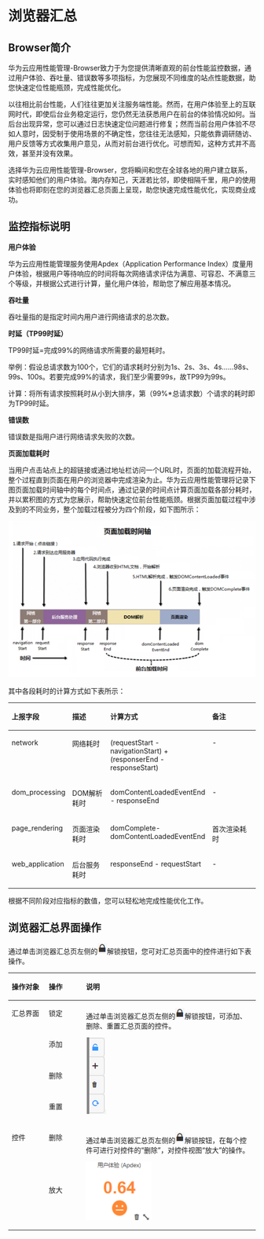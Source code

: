 # 浏览器汇总<a name="aom_02_0071"></a>

## Browser简介<a name="zh-cn_topic_0129033175_section133697579458"></a>

华为云应用性能管理-Browser致力于为您提供清晰直观的前台性能监控数据，通过用户体验、吞吐量、错误数等多项指标，为您展现不同维度的站点性能数据，助您快速定位性能瓶颈，完成性能优化。

以往相比前台性能，人们往往更加关注服务端性能。然而，在用户体验至上的互联网时代，即使后台业务稳定运行，您仍然无法获悉用户在前台的体验情况如何。当后台出现异常，您可以通过日志快速定位问题进行修复；然而当前台用户体验不尽如人意时，因受制于使用场景的不确定性，您往往无法感知，只能依靠调研随访、用户反馈等方式收集用户意见，从而对前台进行优化。可想而知，这种方式并不高效，甚至并没有效果。

选择华为云应用性能管理-Browser，您将瞬间和您在全球各地的用户建立联系，实时感知他们的用户体验。海内存知己，天涯若比邻，即使相隔千里，用户的使用体验也将即刻在您的浏览器汇总页面上呈现，助您快速完成性能优化，实现商业成功。

## 监控指标说明<a name="zh-cn_topic_0129033175_zh-cn_topic_0127936426_section132501318124915"></a>

**用户体验**

华为云应用性能管理服务使用Apdex（Application Performance Index）度量用户体验，根据用户等待响应的时间将每次网络请求评估为满意、可容忍、不满意三个等级，并根据公式进行计算，量化用户体验，帮助您了解应用基本情况。

**吞吐量**

吞吐量指的是指定时间内用户进行网络请求的总次数。

**时延（TP99时延）**

TP99时延=完成99%的网络请求所需要的最短耗时。

举例：假设总请求数为100个，它们的请求耗时分别为1s、2s、3s、4s……98s、99s、100s。若要完成99%的请求，我们至少需要99s，故TP99为99s。

计算：将所有请求按照耗时从小到大排序，第（99%\*总请求数）个请求的耗时即为TP99时延。

**错误数**

错误数是指用户进行网络请求失败的次数。

**页面加载耗时**

当用户点击站点上的超链接或通过地址栏访问一个URL时，页面的加载流程开始，整个过程直到页面在用户的浏览器中完成渲染为止。华为云应用性能管理将记录下图页面加载时间轴中的每个时间点，通过记录的时间点计算页面加载各部分耗时，并以累积图的方式为您展示，帮助快速定位前台性能瓶颈。根据页面加载过程中涉及到的不同业务，整个加载过程被分为四个阶段，如下图所示：

![](figures/页面加载耗时.png)

其中各段耗时的计算方式如下表所示：

<a name="zh-cn_topic_0129033175_zh-cn_topic_0127936426_table20805174113513"></a>
<table><thead align="left"><tr id="zh-cn_topic_0129033175_zh-cn_topic_0127936426_row138088417517"><th class="cellrowborder" valign="top" width="17%" id="mcps1.1.5.1.1"><p id="zh-cn_topic_0129033175_zh-cn_topic_0127936426_p1847214531514"><a name="zh-cn_topic_0129033175_zh-cn_topic_0127936426_p1847214531514"></a><a name="zh-cn_topic_0129033175_zh-cn_topic_0127936426_p1847214531514"></a>上报字段</p>
</th>
<th class="cellrowborder" valign="top" width="18%" id="mcps1.1.5.1.2"><p id="zh-cn_topic_0129033175_zh-cn_topic_0127936426_p10472165345111"><a name="zh-cn_topic_0129033175_zh-cn_topic_0127936426_p10472165345111"></a><a name="zh-cn_topic_0129033175_zh-cn_topic_0127936426_p10472165345111"></a>描述</p>
</th>
<th class="cellrowborder" valign="top" width="40%" id="mcps1.1.5.1.3"><p id="zh-cn_topic_0129033175_zh-cn_topic_0127936426_p1547495315112"><a name="zh-cn_topic_0129033175_zh-cn_topic_0127936426_p1547495315112"></a><a name="zh-cn_topic_0129033175_zh-cn_topic_0127936426_p1547495315112"></a>计算方式</p>
</th>
<th class="cellrowborder" valign="top" width="25%" id="mcps1.1.5.1.4"><p id="zh-cn_topic_0129033175_zh-cn_topic_0127936426_p1147535375115"><a name="zh-cn_topic_0129033175_zh-cn_topic_0127936426_p1147535375115"></a><a name="zh-cn_topic_0129033175_zh-cn_topic_0127936426_p1147535375115"></a>备注</p>
</th>
</tr>
</thead>
<tbody><tr id="zh-cn_topic_0129033175_zh-cn_topic_0127936426_row6808204105113"><td class="cellrowborder" valign="top" width="17%" headers="mcps1.1.5.1.1 "><p id="zh-cn_topic_0129033175_zh-cn_topic_0127936426_p65359265214"><a name="zh-cn_topic_0129033175_zh-cn_topic_0127936426_p65359265214"></a><a name="zh-cn_topic_0129033175_zh-cn_topic_0127936426_p65359265214"></a>network</p>
</td>
<td class="cellrowborder" valign="top" width="18%" headers="mcps1.1.5.1.2 "><p id="zh-cn_topic_0129033175_zh-cn_topic_0127936426_p1453572165215"><a name="zh-cn_topic_0129033175_zh-cn_topic_0127936426_p1453572165215"></a><a name="zh-cn_topic_0129033175_zh-cn_topic_0127936426_p1453572165215"></a>网络耗时</p>
</td>
<td class="cellrowborder" valign="top" width="40%" headers="mcps1.1.5.1.3 "><p id="zh-cn_topic_0129033175_zh-cn_topic_0127936426_p1953716265214"><a name="zh-cn_topic_0129033175_zh-cn_topic_0127936426_p1953716265214"></a><a name="zh-cn_topic_0129033175_zh-cn_topic_0127936426_p1953716265214"></a>(requestStart - navigationStart) + (responserEnd - responseStart)</p>
</td>
<td class="cellrowborder" valign="top" width="25%" headers="mcps1.1.5.1.4 "><p id="zh-cn_topic_0129033175_zh-cn_topic_0127936426_p35387215220"><a name="zh-cn_topic_0129033175_zh-cn_topic_0127936426_p35387215220"></a><a name="zh-cn_topic_0129033175_zh-cn_topic_0127936426_p35387215220"></a>-</p>
</td>
</tr>
<tr id="zh-cn_topic_0129033175_zh-cn_topic_0127936426_row880817413512"><td class="cellrowborder" valign="top" width="17%" headers="mcps1.1.5.1.1 "><p id="zh-cn_topic_0129033175_zh-cn_topic_0127936426_p1254011225220"><a name="zh-cn_topic_0129033175_zh-cn_topic_0127936426_p1254011225220"></a><a name="zh-cn_topic_0129033175_zh-cn_topic_0127936426_p1254011225220"></a>dom_processing</p>
</td>
<td class="cellrowborder" valign="top" width="18%" headers="mcps1.1.5.1.2 "><p id="zh-cn_topic_0129033175_zh-cn_topic_0127936426_p35410215524"><a name="zh-cn_topic_0129033175_zh-cn_topic_0127936426_p35410215524"></a><a name="zh-cn_topic_0129033175_zh-cn_topic_0127936426_p35410215524"></a>DOM解析耗时</p>
</td>
<td class="cellrowborder" valign="top" width="40%" headers="mcps1.1.5.1.3 "><p id="zh-cn_topic_0129033175_zh-cn_topic_0127936426_p1154142175216"><a name="zh-cn_topic_0129033175_zh-cn_topic_0127936426_p1154142175216"></a><a name="zh-cn_topic_0129033175_zh-cn_topic_0127936426_p1154142175216"></a>domContentLoadedEventEnd - responseEnd</p>
</td>
<td class="cellrowborder" valign="top" width="25%" headers="mcps1.1.5.1.4 "><p id="zh-cn_topic_0129033175_zh-cn_topic_0127936426_p18541325522"><a name="zh-cn_topic_0129033175_zh-cn_topic_0127936426_p18541325522"></a><a name="zh-cn_topic_0129033175_zh-cn_topic_0127936426_p18541325522"></a>-</p>
</td>
</tr>
<tr id="zh-cn_topic_0129033175_zh-cn_topic_0127936426_row168088416518"><td class="cellrowborder" valign="top" width="17%" headers="mcps1.1.5.1.1 "><p id="zh-cn_topic_0129033175_zh-cn_topic_0127936426_p154415215529"><a name="zh-cn_topic_0129033175_zh-cn_topic_0127936426_p154415215529"></a><a name="zh-cn_topic_0129033175_zh-cn_topic_0127936426_p154415215529"></a>page_rendering</p>
</td>
<td class="cellrowborder" valign="top" width="18%" headers="mcps1.1.5.1.2 "><p id="zh-cn_topic_0129033175_zh-cn_topic_0127936426_p1754414295211"><a name="zh-cn_topic_0129033175_zh-cn_topic_0127936426_p1754414295211"></a><a name="zh-cn_topic_0129033175_zh-cn_topic_0127936426_p1754414295211"></a>页面渲染耗时</p>
</td>
<td class="cellrowborder" valign="top" width="40%" headers="mcps1.1.5.1.3 "><p id="zh-cn_topic_0129033175_zh-cn_topic_0127936426_p65454213527"><a name="zh-cn_topic_0129033175_zh-cn_topic_0127936426_p65454213527"></a><a name="zh-cn_topic_0129033175_zh-cn_topic_0127936426_p65454213527"></a>domComplete-domContentLoadedEventEnd</p>
</td>
<td class="cellrowborder" valign="top" width="25%" headers="mcps1.1.5.1.4 "><p id="zh-cn_topic_0129033175_zh-cn_topic_0127936426_p10546202135210"><a name="zh-cn_topic_0129033175_zh-cn_topic_0127936426_p10546202135210"></a><a name="zh-cn_topic_0129033175_zh-cn_topic_0127936426_p10546202135210"></a>首次渲染耗时</p>
</td>
</tr>
<tr id="zh-cn_topic_0129033175_zh-cn_topic_0127936426_row680819416512"><td class="cellrowborder" valign="top" width="17%" headers="mcps1.1.5.1.1 "><p id="zh-cn_topic_0129033175_zh-cn_topic_0127936426_p654718295217"><a name="zh-cn_topic_0129033175_zh-cn_topic_0127936426_p654718295217"></a><a name="zh-cn_topic_0129033175_zh-cn_topic_0127936426_p654718295217"></a>web_application</p>
</td>
<td class="cellrowborder" valign="top" width="18%" headers="mcps1.1.5.1.2 "><p id="zh-cn_topic_0129033175_zh-cn_topic_0127936426_p5548112175213"><a name="zh-cn_topic_0129033175_zh-cn_topic_0127936426_p5548112175213"></a><a name="zh-cn_topic_0129033175_zh-cn_topic_0127936426_p5548112175213"></a>后台服务耗时</p>
</td>
<td class="cellrowborder" valign="top" width="40%" headers="mcps1.1.5.1.3 "><p id="zh-cn_topic_0129033175_zh-cn_topic_0127936426_p75505205211"><a name="zh-cn_topic_0129033175_zh-cn_topic_0127936426_p75505205211"></a><a name="zh-cn_topic_0129033175_zh-cn_topic_0127936426_p75505205211"></a>responseEnd - requestStart</p>
</td>
<td class="cellrowborder" valign="top" width="25%" headers="mcps1.1.5.1.4 "><p id="zh-cn_topic_0129033175_zh-cn_topic_0127936426_p17550102155214"><a name="zh-cn_topic_0129033175_zh-cn_topic_0127936426_p17550102155214"></a><a name="zh-cn_topic_0129033175_zh-cn_topic_0127936426_p17550102155214"></a>-</p>
</td>
</tr>
</tbody>
</table>

根据不同阶段对应指标的数值，您可以轻松地完成性能优化工作。

## 浏览器汇总界面操作<a name="zh-cn_topic_0129033175_zh-cn_topic_0127936426_section16744158919"></a>

通过单击浏览器汇总页左侧的![](figures/icon-解锁按钮1.png)解锁按钮，您可对汇总页面中的控件进行如下表操作。

<a name="zh-cn_topic_0129033175_zh-cn_topic_0127936426_table16941192520152"></a>
<table><thead align="left"><tr id="zh-cn_topic_0129033175_zh-cn_topic_0127936426_row6826364"><th class="cellrowborder" valign="top" width="15%" id="mcps1.1.4.1.1"><p id="zh-cn_topic_0129033175_zh-cn_topic_0127936426_p16064575"><a name="zh-cn_topic_0129033175_zh-cn_topic_0127936426_p16064575"></a><a name="zh-cn_topic_0129033175_zh-cn_topic_0127936426_p16064575"></a>操作对象</p>
</th>
<th class="cellrowborder" valign="top" width="15%" id="mcps1.1.4.1.2"><p id="zh-cn_topic_0129033175_zh-cn_topic_0127936426_p26162236"><a name="zh-cn_topic_0129033175_zh-cn_topic_0127936426_p26162236"></a><a name="zh-cn_topic_0129033175_zh-cn_topic_0127936426_p26162236"></a>操作</p>
</th>
<th class="cellrowborder" valign="top" width="70%" id="mcps1.1.4.1.3"><p id="zh-cn_topic_0129033175_zh-cn_topic_0127936426_p38766361"><a name="zh-cn_topic_0129033175_zh-cn_topic_0127936426_p38766361"></a><a name="zh-cn_topic_0129033175_zh-cn_topic_0127936426_p38766361"></a>说明</p>
</th>
</tr>
</thead>
<tbody><tr id="zh-cn_topic_0129033175_zh-cn_topic_0127936426_row53067518"><td class="cellrowborder" rowspan="4" valign="top" width="15%" headers="mcps1.1.4.1.1 "><p id="zh-cn_topic_0129033175_zh-cn_topic_0127936426_p3501716"><a name="zh-cn_topic_0129033175_zh-cn_topic_0127936426_p3501716"></a><a name="zh-cn_topic_0129033175_zh-cn_topic_0127936426_p3501716"></a>汇总界面</p>
</td>
<td class="cellrowborder" valign="top" width="15%" headers="mcps1.1.4.1.2 "><p id="zh-cn_topic_0129033175_zh-cn_topic_0127936426_p15203586"><a name="zh-cn_topic_0129033175_zh-cn_topic_0127936426_p15203586"></a><a name="zh-cn_topic_0129033175_zh-cn_topic_0127936426_p15203586"></a>锁定</p>
</td>
<td class="cellrowborder" rowspan="4" valign="top" width="70%" headers="mcps1.1.4.1.3 "><p id="zh-cn_topic_0129033175_p91853379275"><a name="zh-cn_topic_0129033175_p91853379275"></a><a name="zh-cn_topic_0129033175_p91853379275"></a>通过单击浏览器汇总页左侧的<a name="zh-cn_topic_0129033175_image1617358132718"></a><a name="zh-cn_topic_0129033175_image1617358132718"></a><span><img id="zh-cn_topic_0129033175_image1617358132718" src="figures/icon-解锁按钮2.png"></span>解锁按钮，可添加、删除、重置汇总页面的控件。</p>
<p id="zh-cn_topic_0129033175_p1425834172620"><a name="zh-cn_topic_0129033175_p1425834172620"></a><a name="zh-cn_topic_0129033175_p1425834172620"></a><a name="zh-cn_topic_0129033175_image1142453422614"></a><a name="zh-cn_topic_0129033175_image1142453422614"></a><span><img id="zh-cn_topic_0129033175_image1142453422614" src="figures/汇总界面1.png"></span></p>
</td>
</tr>
<tr id="zh-cn_topic_0129033175_zh-cn_topic_0127936426_row41334227"><td class="cellrowborder" valign="top" headers="mcps1.1.4.1.1 "><p id="zh-cn_topic_0129033175_zh-cn_topic_0127936426_p59738106"><a name="zh-cn_topic_0129033175_zh-cn_topic_0127936426_p59738106"></a><a name="zh-cn_topic_0129033175_zh-cn_topic_0127936426_p59738106"></a>添加</p>
</td>
</tr>
<tr id="zh-cn_topic_0129033175_zh-cn_topic_0127936426_row7957714175513"><td class="cellrowborder" valign="top" headers="mcps1.1.4.1.1 "><p id="zh-cn_topic_0129033175_zh-cn_topic_0127936426_p4958314135514"><a name="zh-cn_topic_0129033175_zh-cn_topic_0127936426_p4958314135514"></a><a name="zh-cn_topic_0129033175_zh-cn_topic_0127936426_p4958314135514"></a>删除</p>
</td>
</tr>
<tr id="zh-cn_topic_0129033175_zh-cn_topic_0127936426_row772049"><td class="cellrowborder" valign="top" headers="mcps1.1.4.1.1 "><p id="zh-cn_topic_0129033175_zh-cn_topic_0127936426_p62536018"><a name="zh-cn_topic_0129033175_zh-cn_topic_0127936426_p62536018"></a><a name="zh-cn_topic_0129033175_zh-cn_topic_0127936426_p62536018"></a>重置</p>
</td>
</tr>
<tr id="zh-cn_topic_0129033175_zh-cn_topic_0127936426_row15716008"><td class="cellrowborder" rowspan="2" valign="top" width="15%" headers="mcps1.1.4.1.1 "><p id="zh-cn_topic_0129033175_zh-cn_topic_0127936426_p65037115"><a name="zh-cn_topic_0129033175_zh-cn_topic_0127936426_p65037115"></a><a name="zh-cn_topic_0129033175_zh-cn_topic_0127936426_p65037115"></a>控件</p>
</td>
<td class="cellrowborder" valign="top" width="15%" headers="mcps1.1.4.1.2 "><p id="zh-cn_topic_0129033175_zh-cn_topic_0127936426_p33514934"><a name="zh-cn_topic_0129033175_zh-cn_topic_0127936426_p33514934"></a><a name="zh-cn_topic_0129033175_zh-cn_topic_0127936426_p33514934"></a>删除</p>
</td>
<td class="cellrowborder" rowspan="2" valign="top" width="70%" headers="mcps1.1.4.1.3 "><p id="zh-cn_topic_0129033175_zh-cn_topic_0127936426_p30355138"><a name="zh-cn_topic_0129033175_zh-cn_topic_0127936426_p30355138"></a><a name="zh-cn_topic_0129033175_zh-cn_topic_0127936426_p30355138"></a>通过单击浏览器汇总页左侧的<a name="zh-cn_topic_0129033175_image14752201111286"></a><a name="zh-cn_topic_0129033175_image14752201111286"></a><span><img id="zh-cn_topic_0129033175_image14752201111286" src="figures/icon-解锁按钮3.png"></span>解锁按钮，在每个控件可进行对控件的“删除”，对控件视图“放大”的操作。</p>
<p id="zh-cn_topic_0129033175_p3288154102613"><a name="zh-cn_topic_0129033175_p3288154102613"></a><a name="zh-cn_topic_0129033175_p3288154102613"></a><a name="zh-cn_topic_0129033175_image162884549269"></a><a name="zh-cn_topic_0129033175_image162884549269"></a><span><img id="zh-cn_topic_0129033175_image162884549269" src="figures/用户体验（Apdex）1.png" width="133" height="119.000021"></span></p>
</td>
</tr>
<tr id="zh-cn_topic_0129033175_zh-cn_topic_0127936426_row4760790"><td class="cellrowborder" valign="top" headers="mcps1.1.4.1.1 "><p id="zh-cn_topic_0129033175_zh-cn_topic_0127936426_p50079677"><a name="zh-cn_topic_0129033175_zh-cn_topic_0127936426_p50079677"></a><a name="zh-cn_topic_0129033175_zh-cn_topic_0127936426_p50079677"></a>放大</p>
</td>
</tr>
</tbody>
</table>

